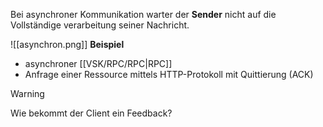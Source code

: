 Bei asynchroner Kommunikation warter der **Sender** nicht auf die Vollständige verarbeitung seiner Nachricht.

![[asynchron.png]]
**Beispiel**
- asynchroner [[VSK/RPC/RPC|RPC]]
- Anfrage einer Ressource mittels HTTP-Protokoll mit Quittierung (ACK)

>[!warning]
>Wie bekommt der Client ein Feedback?



